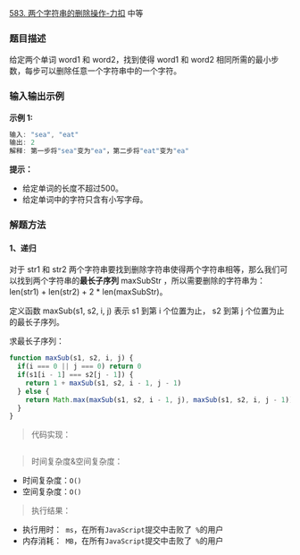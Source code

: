 [583. 两个字符串的删除操作-力扣](https://leetcode-cn.com/problems/delete-operation-for-two-strings/)
<span>中等</span>

### 题目描述
给定两个单词 word1 和 word2，找到使得 word1 和 word2 相同所需的最小步数，每步可以删除任意一个字符串中的一个字符。

### 输入输出示例
**示例 1:**
```js
输入: "sea", "eat"
输出: 2
解释: 第一步将"sea"变为"ea"，第二步将"eat"变为"ea"
```

**提示：**
- 给定单词的长度不超过500。
- 给定单词中的字符只含有小写字母。

### 解题方法

#### 1、递归
对于 str1 和 str2 两个字符串要找到删除字符串使得两个字符串相等，那么我们可以找到两个字符串的**最长子序列** maxSubStr ，所以需要删除的字符串为：len(str1) + len(str2) + 2 * len(maxSubStr)。

定义函数 maxSub(s1, s2, i, j) 表示 s1 到第 i 个位置为止， s2 到第 j 个位置为止的最长子序列。

求最长子序列：
```js
function maxSub(s1, s2, i, j) {
  if(i === 0 || j === 0) return 0
  if(s1[i - 1] === s2[j - 1]) {
    return 1 + maxSub(s1, s2, i - 1, j - 1)
  } else {
    return Math.max(maxSub(s1, s2, i - 1, j), maxSub(s1, s2, i, j - 1))
  }
}
```

> 代码实现：

```js

```

> 时间复杂度&空间复杂度：
- 时间复杂度：`O()`
- 空间复杂度：`O()`

> 执行结果：

- 执行用时：` ms`，在所有`JavaScript`提交中击败了` %`的用户
- 内存消耗：` MB`，在所有`JavaScript`提交中击败了` %`的用户
